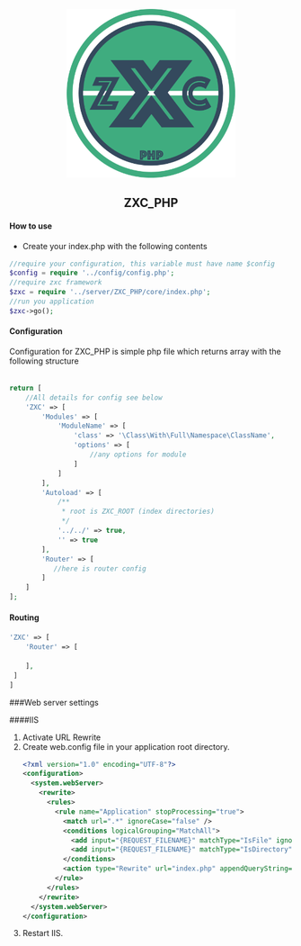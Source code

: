 <p align="center">
  <img width="300" height="300" src="Logo.png">
</p>
<h2 align="center">ZXC_PHP</h2>  


#### How to use

* Create your index.php with the following contents

```php
//require your configuration, this variable must have name $config
$config = require '../config/config.php';
//require zxc framework
$zxc = require '../server/ZXC_PHP/core/index.php';
//run you application
$zxc->go();
```
  
#### Configuration  
Configuration for ZXC_PHP is simple php file which returns array with the following structure
```php

return [
    //All details for config see below
    'ZXC' => [
        'Modules' => [
            'ModuleName' => [
                'class' => '\Class\With\Full\Namespace\ClassName',
                'options' => [
                    //any options for module
                ]
            ]
        ],
        'Autoload' => [
            /**
             * root is ZXC_ROOT (index directories)
             */
            '../../' => true,
            '' => true
        ],
        'Router' => [
           //here is router config
        ]
    ]
];

```

#### Routing  
```php
'ZXC' => [
    'Router' => [
        
    ],
 ]
]
```

###Web server settings

####IIS
1. Activate URL Rewrite  
2. Create web.config file in your application root directory.
   ```xml 
   <?xml version="1.0" encoding="UTF-8"?>
   <configuration>  
     <system.webServer>
       <rewrite>
         <rules>
           <rule name="Application" stopProcessing="true">
             <match url=".*" ignoreCase="false" />
             <conditions logicalGrouping="MatchAll">
               <add input="{REQUEST_FILENAME}" matchType="IsFile" ignoreCase="false" negate="true" />
               <add input="{REQUEST_FILENAME}" matchType="IsDirectory" ignoreCase="false" negate="true" />
             </conditions>
             <action type="Rewrite" url="index.php" appendQueryString="true" />
           </rule>
         </rules>
       </rewrite>
     </system.webServer>
   </configuration>
    ```
2. Restart IIS.